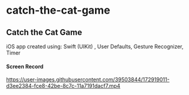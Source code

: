 # catch-the-cat-game
## Catch the Cat Game
iOS app created using:
Swift (UIKit) , 
User Defaults,
Gesture Recognizer,
Timer


#### Screen Record



https://user-images.githubusercontent.com/39503844/172919011-d3ee2384-fce8-42be-8c7c-11a7191dacf7.mp4




